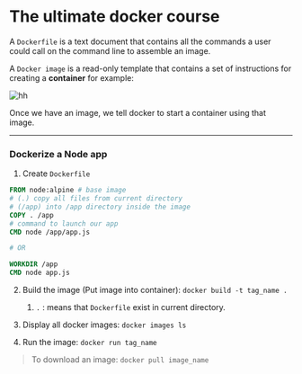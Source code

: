 # The ultimate docker course

A `Dockerfile` is a text document that contains all the commands a user could call on the command line to assemble an image.



A `Docker image` is a read-only template that contains a set of instructions for creating a **container** for example:

![hh](F:\CodeSandbox\docker\docker-mosh\assets\1c6ea4aacd1609507284547e8cdbba6aaa228fd2.png)

Once we have an image, we tell docker to start a container using that image.

---

### Dockerize a Node app

1) Create `Dockerfile`

```dockerfile
FROM node:alpine # base image
# (.) copy all files from current directory
# (/app) into /app directory inside the image
COPY . /app
# command to launch our app
CMD node /app/app.js

# OR

WORKDIR /app
CMD node app.js
```

2. Build the image (Put image into container): `docker build -t tag_name .`
   
   1. `.` : means that `Dockerfile` exist in current directory.

3. Display all docker images: `docker images ls`

4. Run the image: `docker run tag_name`



> To download an image: `docker pull image_name`


